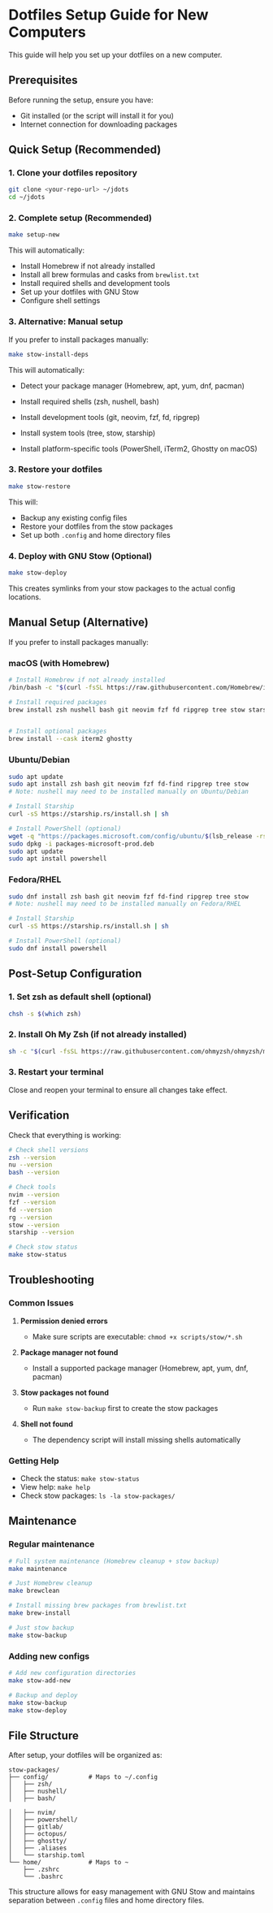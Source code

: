 # Dotfiles Setup Guide for New Computers

This guide will help you set up your dotfiles on a new computer.

## Prerequisites

Before running the setup, ensure you have:
- Git installed (or the script will install it for you)
- Internet connection for downloading packages

## Quick Setup (Recommended)

### 1. Clone your dotfiles repository
```bash
git clone <your-repo-url> ~/jdots
cd ~/jdots
```

### 2. Complete setup (Recommended)
```bash
make setup-new
```

This will automatically:
- Install Homebrew if not already installed
- Install all brew formulas and casks from `brewlist.txt`
- Install required shells and development tools
- Set up your dotfiles with GNU Stow
- Configure shell settings

### 3. Alternative: Manual setup
If you prefer to install packages manually:
```bash
make stow-install-deps
```

This will automatically:
- Detect your package manager (Homebrew, apt, yum, dnf, pacman)
- Install required shells (zsh, nushell, bash)

- Install development tools (git, neovim, fzf, fd, ripgrep)
- Install system tools (tree, stow, starship)
- Install platform-specific tools (PowerShell, iTerm2, Ghostty on macOS)

### 3. Restore your dotfiles
```bash
make stow-restore
```

This will:
- Backup any existing config files
- Restore your dotfiles from the stow packages
- Set up both `.config` and home directory files

### 4. Deploy with GNU Stow (Optional)
```bash
make stow-deploy
```

This creates symlinks from your stow packages to the actual config locations.

## Manual Setup (Alternative)

If you prefer to install packages manually:

### macOS (with Homebrew)
```bash
# Install Homebrew if not already installed
/bin/bash -c "$(curl -fsSL https://raw.githubusercontent.com/Homebrew/install/HEAD/install.sh)"

# Install required packages
brew install zsh nushell bash git neovim fzf fd ripgrep tree stow starship powershell


# Install optional packages
brew install --cask iterm2 ghostty
```

### Ubuntu/Debian
```bash
sudo apt update
sudo apt install zsh bash git neovim fzf fd-find ripgrep tree stow
# Note: nushell may need to be installed manually on Ubuntu/Debian

# Install Starship
curl -sS https://starship.rs/install.sh | sh

# Install PowerShell (optional)
wget -q "https://packages.microsoft.com/config/ubuntu/$(lsb_release -rs)/packages-microsoft-prod.deb"
sudo dpkg -i packages-microsoft-prod.deb
sudo apt update
sudo apt install powershell
```

### Fedora/RHEL
```bash
sudo dnf install zsh bash git neovim fzf fd-find ripgrep tree stow
# Note: nushell may need to be installed manually on Fedora/RHEL

# Install Starship
curl -sS https://starship.rs/install.sh | sh

# Install PowerShell (optional)
sudo dnf install powershell
```

## Post-Setup Configuration

### 1. Set zsh as default shell (optional)
```bash
chsh -s $(which zsh)
```

### 2. Install Oh My Zsh (if not already installed)
```bash
sh -c "$(curl -fsSL https://raw.githubusercontent.com/ohmyzsh/ohmyzsh/master/tools/install.sh)"
```

### 3. Restart your terminal
Close and reopen your terminal to ensure all changes take effect.

## Verification

Check that everything is working:

```bash
# Check shell versions
zsh --version
nu --version
bash --version

# Check tools
nvim --version
fzf --version
fd --version
rg --version
stow --version
starship --version

# Check stow status
make stow-status
```

## Troubleshooting

### Common Issues

1. **Permission denied errors**
   - Make sure scripts are executable: `chmod +x scripts/stow/*.sh`

2. **Package manager not found**
   - Install a supported package manager (Homebrew, apt, yum, dnf, pacman)

3. **Stow packages not found**
   - Run `make stow-backup` first to create the stow packages

4. **Shell not found**
   - The dependency script will install missing shells automatically

### Getting Help

- Check the status: `make stow-status`
- View help: `make help`
- Check stow packages: `ls -la stow-packages/`

## Maintenance

### Regular maintenance
```bash
# Full system maintenance (Homebrew cleanup + stow backup)
make maintenance

# Just Homebrew cleanup
make brewclean

# Install missing brew packages from brewlist.txt
make brew-install

# Just stow backup
make stow-backup
```

### Adding new configs
```bash
# Add new configuration directories
make stow-add-new

# Backup and deploy
make stow-backup
make stow-deploy
```

## File Structure

After setup, your dotfiles will be organized as:

```
stow-packages/
├── config/           # Maps to ~/.config
│   ├── zsh/
│   ├── nushell/
│   ├── bash/

│   ├── nvim/
│   ├── powershell/
│   ├── gitlab/
│   ├── octopus/
│   ├── ghostty/
│   ├── .aliases
│   └── starship.toml
└── home/             # Maps to ~
    ├── .zshrc
    └── .bashrc
```

This structure allows for easy management with GNU Stow and maintains separation between `.config` files and home directory files. 